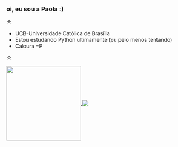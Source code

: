 ### oi, eu sou a Paola :)

☆
- UCB-Universidade Católica de Brasília
- Estou estudando Python ultimamente (ou pelo menos tentando)
- Caloura =P

 ☆

<a href="https://github.com/anuraghazra/github-readme-stats">
  <img height=200 align="center" src="https://github-readme-stats.vercel.app/api?username=lol4vz" />
  
  
</a>
<a href="https://github.com/anuraghazra/github-readme-stats">
  <img align="center" src="https://github-readme-stats.vercel.app/api/top-langs/?username=lol4vz&hide_progress=true"
</a>

  
  
